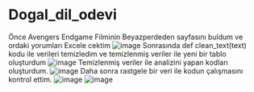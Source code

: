 # Dogal_dil_odevi

Önce Avengers Endgame Filminin Beyazperdeden sayfasını buldum ve ordaki yorumları Excele cektim 
![image](https://github.com/ayseakinn/Dogal_dil_odevi/assets/116785117/96bfdd32-06c9-4d56-9b2b-258f1775f4ac)
Sonrasında def clean_text(text) kodu ile verileri temizledim ve temizlenmiş veriler ile yeni bir tablo oluşturdum
![image](https://github.com/ayseakinn/Dogal_dil_odevi/assets/116785117/3d5c4cf1-4880-4f33-9169-00e5bf85d2b3)
Temizlenmiş veriler ile analizini yapan kodları oluşturdum.
![image](https://github.com/ayseakinn/Dogal_dil_odevi/assets/116785117/de053596-75cc-45c8-bf2d-54f97d9ed092)
Daha sonra rastgele bir veri ile kodun çalışmasını kontrol ettim.
![image](https://github.com/ayseakinn/Dogal_dil_odevi/assets/116785117/743c458e-e65e-498f-aeeb-725785b336bc)
![image](https://github.com/ayseakinn/Dogal_dil_odevi/assets/116785117/fd067403-6a0b-45d7-8233-f3808b23414e)
